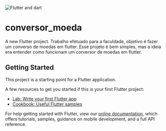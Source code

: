 ![Flutter and dart](https://storage.googleapis.com/cms-storage-bucket/847ae81f5430402216fd.svg)

# conversor_moeda

A new Flutter project.
Trabalho efetuado para a faculdade, objetivo é fazer um converso de moedas em flutter.
Esse projeto é bem simples, mas a ideia era entender como funcionam um corversor de moedas em flutter.

## Getting Started

This project is a starting point for a Flutter application.

A few resources to get you started if this is your first Flutter project:

- [Lab: Write your first Flutter app](https://flutter.dev/docs/get-started/codelab)
- [Cookbook: Useful Flutter samples](https://flutter.dev/docs/cookbook)

For help getting started with Flutter, view our
[online documentation](https://flutter.dev/docs), which offers tutorials,
samples, guidance on mobile development, and a full API reference.
